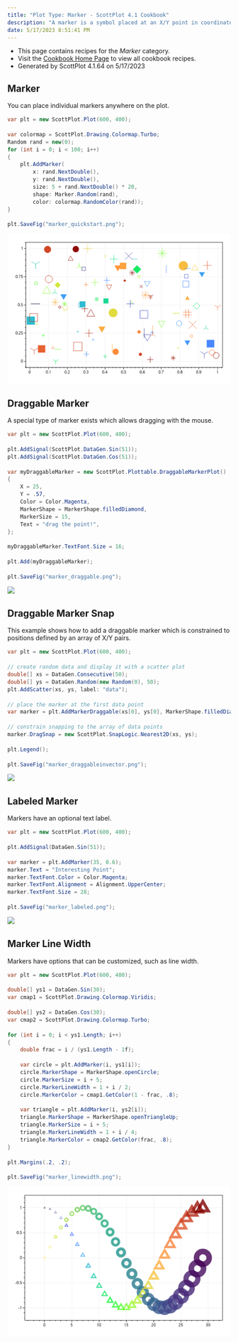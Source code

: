 ```yaml
---
title: "Plot Type: Marker - ScottPlot 4.1 Cookbook"
description: "A marker is a symbol placed at an X/Y point in coordinate space."
date: 5/17/2023 8:51:41 PM
---
```


* This page contains recipes for the _Marker_ category.
* Visit the [Cookbook Home Page](../../) to view all cookbook recipes.
* Generated by ScottPlot 4.1.64 on 5/17/2023
## Marker

You can place individual markers anywhere on the plot. 

```cs
var plt = new ScottPlot.Plot(600, 400);

var colormap = ScottPlot.Drawing.Colormap.Turbo;
Random rand = new(0);
for (int i = 0; i < 100; i++)
{
    plt.AddMarker(
        x: rand.NextDouble(),
        y: rand.NextDouble(),
        size: 5 + rand.NextDouble() * 20,
        shape: Marker.Random(rand),
        color: colormap.RandomColor(rand));
}

plt.SaveFig("marker_quickstart.png");
```

<img src='../../images/marker_quickstart.png' class='d-block mx-auto my-5' />


## Draggable Marker

A special type of marker exists which allows dragging with the mouse.

```cs
var plt = new ScottPlot.Plot(600, 400);

plt.AddSignal(ScottPlot.DataGen.Sin(51));
plt.AddSignal(ScottPlot.DataGen.Cos(51));

var myDraggableMarker = new ScottPlot.Plottable.DraggableMarkerPlot()
{
    X = 25,
    Y = .57,
    Color = Color.Magenta,
    MarkerShape = MarkerShape.filledDiamond,
    MarkerSize = 15,
    Text = "drag the point!",
};

myDraggableMarker.TextFont.Size = 16;

plt.Add(myDraggableMarker);

plt.SaveFig("marker_draggable.png");
```

<img src='../../images/marker_draggable.png' class='d-block mx-auto my-5' />


## Draggable Marker Snap

This example shows how to add a draggable marker which is constrained to positions defined by an array of X/Y pairs.

```cs
var plt = new ScottPlot.Plot(600, 400);

// create random data and display it with a scatter plot
double[] xs = DataGen.Consecutive(50);
double[] ys = DataGen.Random(new Random(0), 50);
plt.AddScatter(xs, ys, label: "data");

// place the marker at the first data point
var marker = plt.AddMarkerDraggable(xs[0], ys[0], MarkerShape.filledDiamond, 15, Color.Magenta);

// constrain snapping to the array of data points
marker.DragSnap = new ScottPlot.SnapLogic.Nearest2D(xs, ys);

plt.Legend();

plt.SaveFig("marker_draggableinvector.png");
```

<img src='../../images/marker_draggableinvector.png' class='d-block mx-auto my-5' />


## Labeled Marker

Markers have an optional text label.

```cs
var plt = new ScottPlot.Plot(600, 400);

plt.AddSignal(DataGen.Sin(51));

var marker = plt.AddMarker(35, 0.6);
marker.Text = "Interesting Point";
marker.TextFont.Color = Color.Magenta;
marker.TextFont.Alignment = Alignment.UpperCenter;
marker.TextFont.Size = 28;

plt.SaveFig("marker_labeled.png");
```

<img src='../../images/marker_labeled.png' class='d-block mx-auto my-5' />


## Marker Line Width

Markers have options that can be customized, such as line width.

```cs
var plt = new ScottPlot.Plot(600, 400);

double[] ys1 = DataGen.Sin(30);
var cmap1 = ScottPlot.Drawing.Colormap.Viridis;

double[] ys2 = DataGen.Cos(30);
var cmap2 = ScottPlot.Drawing.Colormap.Turbo;

for (int i = 0; i < ys1.Length; i++)
{
    double frac = i / (ys1.Length - 1f);

    var circle = plt.AddMarker(i, ys1[i]);
    circle.MarkerShape = MarkerShape.openCircle;
    circle.MarkerSize = i + 5;
    circle.MarkerLineWidth = 1 + i / 2;
    circle.MarkerColor = cmap1.GetColor(1 - frac, .8);

    var triangle = plt.AddMarker(i, ys2[i]);
    triangle.MarkerShape = MarkerShape.openTriangleUp;
    triangle.MarkerSize = i + 5;
    triangle.MarkerLineWidth = 1 + i / 4;
    triangle.MarkerColor = cmap2.GetColor(frac, .8);
}

plt.Margins(.2, .2);

plt.SaveFig("marker_linewidth.png");
```

<img src='../../images/marker_linewidth.png' class='d-block mx-auto my-5' />




